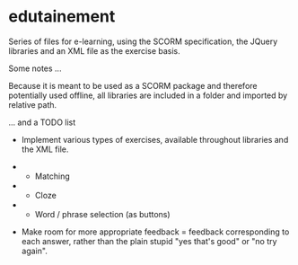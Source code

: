 edutainement
============

Series of files for e-learning, using the SCORM specification, the JQuery libraries and an XML file as the exercise basis.

Some notes ...

Because it is meant to be used as a SCORM package and therefore potentially used offline, all libraries are included in a folder and imported by relative path.

... and a TODO list

- Implement various types of exercises, available throughout libraries and the XML file.

- - Matching
- - Cloze
- - Word / phrase selection (as buttons)

- Make room for more appropriate feedback = feedback corresponding to each answer, rather than the plain stupid "yes that's good" or "no try again".


